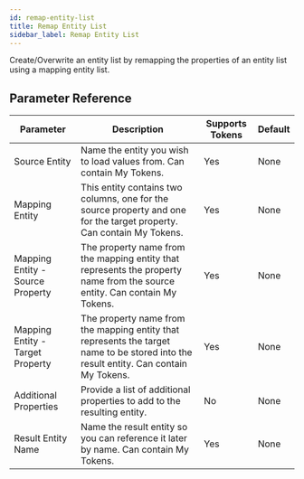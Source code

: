 ```yaml
---
id: remap-entity-list
title: Remap Entity List
sidebar_label: Remap Entity List
---
```



Create/Overwrite an entity list by remapping the properties of an entity list using a mapping entity list.

## Parameter Reference
| Parameter | Description | Supports Tokens | Default |
| -- | -- | -- | -- |
| Source Entity | Name the entity you wish to load values from. Can contain My Tokens. | Yes | None |
| Mapping Entity | This entity contains two columns, one for the source property and one for the target property. Can contain My Tokens. | Yes | None |
| Mapping Entity - Source Property | The property name from the mapping entity that represents the property name from the source entity. Can contain My Tokens. | Yes | None |
| Mapping Entity - Target Property | The property name from the mapping entity that represents the target name to be stored into the result entity. Can contain My Tokens. | Yes | None |
| Additional Properties | Provide a list of additional properties to add to the resulting entity. | No | None |
| Result Entity Name | Name the result entity so you can reference it later by name. Can contain My Tokens. | Yes | None |
